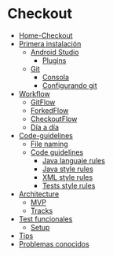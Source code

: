 # Checkout
* [Home-Checkout][home]
* [Primera instalación][home]
  * [Android Studio][home]
    * [Plugins][home]
  * [Git][home]
    * [Consola][home]
    * [Configurando git][home]
* [Workflow][workflow]
  * [GitFlow][gitflow]
  * [ForkedFlow][forkedFlow]
  * [CheckoutFlow][forkedFlow]
  * [Día a día][diaadia]
* [Code-guidelines][code-guidelines]
  * [File naming][file naming]
  * [Code guidelines][code-guidelines]
    * [Java languaje rules][java languaje rules]
    * [Java style rules][java style rules]
    * [XML style rules][xml style rules]
    * [Tests style rules][tests style rules]
* [Architecture][home]
  * [MVP][home]
  * [Tracks][home]
* [Test funcionales][home]
  * [Setup][home]
* [Tips][home]
* [Problemas conocidos][home]

[home]: https://github.com/exequiel222/curso-git/wiki
[workflow]: https://github.com/exequiel222/curso-git/wiki/Workflow
[gitflow]: https://github.com/exequiel222/curso-git/wiki/GitFlow
[forkedFlow]: https://github.com/exequiel222/curso-git/wiki/Forking-workflow
[diaadia]: https://github.com/exequiel222/curso-git/wiki/D%C3%ADa-a-d%C3%ADa
[code-guidelines]: https://github.com/exequiel222/curso-git/wiki/Code-Styele-Guidelines
[file naming]: https://github.com/exequiel222/curso-git/wiki/File-naming
[java languaje rules]: https://github.com/exequiel222/curso-git/wiki/Java-language-rules
[java style rules]: https://github.com/exequiel222/curso-git/wiki/Java-language-styles
[xml style rules]: https://github.com/exequiel222/curso-git/wiki/XML-style-rules
[tests style rules]: https://github.com/exequiel222/curso-git/wiki/Test-style-rules